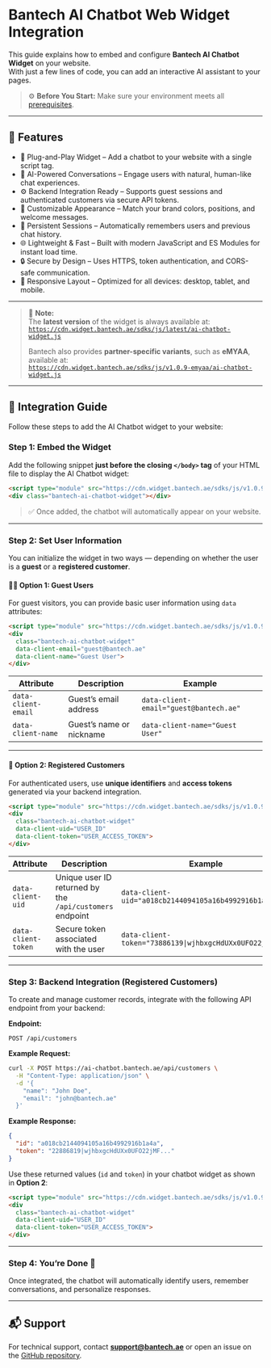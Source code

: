 
# Bantech AI Chatbot Web Widget Integration

This guide explains how to embed and configure **Bantech AI Chatbot Widget** on your website.  
With just a few lines of code, you can add an interactive AI assistant to your pages.

> ⚙️ **Before You Start:** Make sure your environment meets all [prerequisites](../README.md#-prerequisites).

---

## 🧩 Features

- 🧩 Plug-and-Play Widget – Add a chatbot to your website with a single script tag.
- 💬 AI-Powered Conversations – Engage users with natural, human-like chat experiences.
- ⚙️ Backend Integration Ready – Supports guest sessions and authenticated customers via secure API tokens.
- 🎨 Customizable Appearance – Match your brand colors, positions, and welcome messages.
- 🔄 Persistent Sessions – Automatically remembers users and previous chat history.
- 🌐 Lightweight & Fast – Built with modern JavaScript and ES Modules for instant load time.
- 🔒 Secure by Design – Uses HTTPS, token authentication, and CORS-safe communication.
- 📱 Responsive Layout – Optimized for all devices: desktop, tablet, and mobile.

---

> 🔔 **Note:**  
> The **latest version** of the widget is always available at:  
> [`https://cdn.widget.bantech.ae/sdks/js/latest/ai-chatbot-widget.js`](https://cdn.widget.bantech.ae/sdks/js/latest/ai-chatbot-widget.js)  
>  
> Bantech also provides **partner-specific variants**, such as **eMYAA**, available at:  
> [`https://cdn.widget.bantech.ae/sdks/js/v1.0.9-emyaa/ai-chatbot-widget.js`](https://cdn.widget.bantech.ae/sdks/js/v1.0.9-emyaa/ai-chatbot-widget.js)

---

## 🚀 Integration Guide

Follow these steps to add the AI Chatbot widget to your website:

### Step 1: Embed the Widget

Add the following snippet **just before the closing `</body>` tag** of your HTML file to display the AI Chatbot widget:

```html
<script type="module" src="https://cdn.widget.bantech.ae/sdks/js/v1.0.9/ai-chatbot-widget.js" async></script>
<div class="bantech-ai-chatbot-widget"></div>
```

> ✅ Once added, the chatbot will automatically appear on your website.

---

### Step 2: Set User Information

You can initialize the widget in two ways — depending on whether the user is a **guest** or a **registered customer**.

#### 🧑‍💻 Option 1: Guest Users
For guest visitors, you can provide basic user information using `data` attributes:

```html
<script type="module" src="https://cdn.widget.bantech.ae/sdks/js/v1.0.9/ai-chatbot-widget.js" async></script>
<div 
  class="bantech-ai-chatbot-widget"
  data-client-email="guest@bantech.ae"
  data-client-name="Guest User">
</div>
```

| Attribute | Description | Example |
|------------|-------------|----------|
| `data-client-email` | Guest’s email address | `data-client-email="guest@bantech.ae"` |
| `data-client-name` | Guest’s name or nickname | `data-client-name="Guest User"` |

---

#### 🔐 Option 2: Registered Customers
For authenticated users, use **unique identifiers** and **access tokens** generated via your backend integration.

```html
<script type="module" src="https://cdn.widget.bantech.ae/sdks/js/v1.0.9/ai-chatbot-widget.js" async></script>
<div 
  class="bantech-ai-chatbot-widget"
  data-client-uid="USER_ID"
  data-client-token="USER_ACCESS_TOKEN">
</div>
```

| Attribute | Description | Example |
|------------|-------------|----------|
| `data-client-uid` | Unique user ID returned by the `/api/customers` endpoint | `data-client-uid="a018cb2144094105a16b4992916b1a4a"` |
| `data-client-token` | Secure token associated with the user | `data-client-token="73886139\|wjhbxgcHdUXx0UFO22jMF..."` |

---

### Step 3: Backend Integration (Registered Customers)

To create and manage customer records, integrate with the following API endpoint from your backend:

**Endpoint:**  
```
POST /api/customers
```

**Example Request:**
```bash
curl -X POST https://ai-chatbot.bantech.ae/api/customers \
  -H "Content-Type: application/json" \
  -d '{
    "name": "John Doe",
    "email": "john@bantech.ae"
  }'
```

**Example Response:**
```json
{
  "id": "a018cb2144094105a16b4992916b1a4a",
  "token": "22886819|wjhbxgcHdUXx0UFO22jMF..."
}
```

Use these returned values (`id` and `token`) in your chatbot widget as shown in **Option 2**:

```html
<script type="module" src="https://cdn.widget.bantech.ae/sdks/js/v1.0.9/ai-chatbot-widget.js" async></script>
<div 
  class="bantech-ai-chatbot-widget"
  data-client-uid="USER_ID"
  data-client-token="USER_ACCESS_TOKEN">
</div>
```

---

### Step 4: You’re Done 🎉
Once integrated, the chatbot will automatically identify users, remember conversations, and personalize responses.  

---

## 📬 Support
For technical support, contact **support@bantech.ae** or open an issue on the [GitHub repository](https://github.com/bantech-ae/ai-chatbot-widget).
